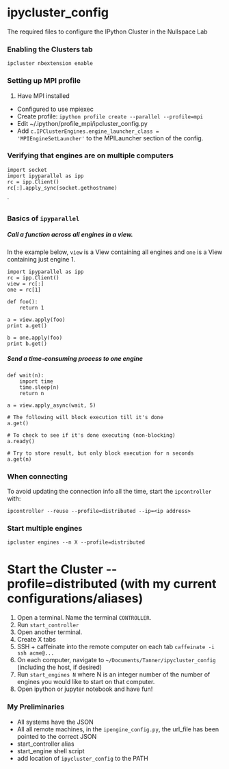 # ipycluster_config
The required files to configure the IPython Cluster in the Nullspace Lab

### Enabling the Clusters tab
`ipcluster nbextension enable`

### Setting up MPI profile
1. Have MPI installed
- Configured to use mpiexec
- Create profile: `ipython profile create --parallel --profile=mpi`
- Edit ~/.ipython/profile_mpi/ipcluster_config.py
- Add `c.IPClusterEngines.engine_launcher_class = 'MPIEngineSetLauncher'` to the MPILauncher section of the config.

### Verifying that engines are on multiple computers
```
import socket
import ipyparallel as ipp
rc = ipp.Client()
rc[:].apply_sync(socket.gethostname)
```
`
### Basics of `ipyparallel`
##### Call a function across all engines in a view. 
In the example below, `view` is a View containing all engines and `one` is a View containing just engine 1.
```
import ipyparallel as ipp
rc = ipp.Client()
view = rc[:]
one = rc[1]

def foo():
    return 1
    
a = view.apply(foo)
print a.get()

b = one.apply(foo)
print b.get()
```
##### Send a time-consuming process to one engine
```
def wait(n):
    import time
    time.sleep(n)
    return n
    
a = view.apply_async(wait, 5)

# The following will block execution till it's done
a.get()

# To check to see if it's done executing (non-blocking)
a.ready()

# Try to store result, but only block execution for n seconds
a.get(n)
```

### When connecting
To avoid updating the connection info all the time, start the `ipcontroller` with:
```
ipcontroller --reuse --profile=distributed --ip=<ip address>
```

### Start multiple engines
```
ipcluster engines --n X --profile=distributed
```

# Start the Cluster --profile=distributed (with my current configurations/aliases)
1. Open a terminal. Name the terminal `CONTROLLER`.
2. Run `start_controller`
3. Open another terminal.
4. Create X tabs
5. SSH + caffeinate into the remote computer on each tab `caffeinate -i ssh acme@...`
6. On each computer, navigate to `~/Documents/Tanner/ipycluster_config` (including the host, if desired)
7. Run `start_engines N` where N is an integer number of the number of engines you would like to start on that computer.
8. Open ipython or jupyter notebook and have fun!

### My Preliminaries
- All systems have the JSON
- All all remote machines, in the `ipengine_config.py`, the url_file has been pointed to the correct JSON 
- start_controller alias
- start_engine shell script
- add location of `ipycluster_config` to the PATH
